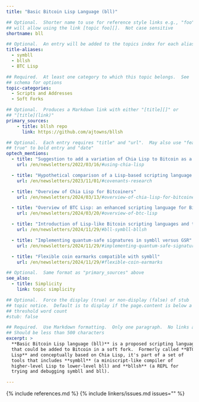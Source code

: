 ```yaml
---
title: "Basic Bitcoin Lisp Language (bll)"

## Optional.  Shorter name to use for reference style links e.g., "foo"
## will allow using the link [topic foo][].  Not case sensitive
shortname: bll

## Optional.  An entry will be added to the topics index for each alias
title-aliases:
  - symbll
  - bllsh
  - BTC Lisp

## Required.  At least one category to which this topic belongs.  See
## schema for options
topic-categories:
  - Scripts and Addresses
  - Soft Forks

## Optional.  Produces a Markdown link with either "[title][]" or
## "[title](link)"
primary_sources:
    - title: bllsh repo
      link: https://github.com/ajtowns/bllsh

## Optional.  Each entry requires "title" and "url".  May also use "feature:
## true" to bold entry and "date"
optech_mentions:
  - title: "Suggestion to add a variation of Chia Lisp to Bitcoin as a new scripting language"
    url: /en/newsletters/2022/03/16/#using-chia-lisp

  - title: "Hypothetical comparison of a Lisp-based scripting language to an upgraded Bitcoin Script language"
    url: /en/newsletters/2023/11/01/#covenants-research

  - title: "Overview of Chia Lisp for Bitcoiners"
    url: /en/newsletters/2024/03/13/#overview-of-chia-lisp-for-bitcoiners

  - title: "Overview of BTC Lisp: an enhanced scripting language for Bitcoin"
    url: /en/newsletters/2024/03/20/#overview-of-btc-lisp

  - title: "Introduction of Lisp-like Bitcoin scripting languages and tools: bll, symbll, bllsh"
    url: /en/newsletters/2024/11/29/#bll-symbll-bllsh

  - title: "Implementing quantum-safe signatures in symbll versus GSR"
    url: /en/newsletters/2024/11/29/#implementing-quantum-safe-signatures-in-symbll-versus-gsr

  - title: "Flexible coin earmarks compatible with symbll"
    url: /en/newsletters/2024/11/29/#flexible-coin-earmarks

## Optional.  Same format as "primary_sources" above
see_also:
  - title: Simplicity
    link: topic simplicity

## Optional.  Force the display (true) or non-display (false) of stub
## topic notice.  Default is to display if the page.content is below a
## threshold word count
#stub: false

## Required.  Use Markdown formatting.  Only one paragraph.  No links allowed.
## Should be less than 500 characters
excerpt: >
  **Basic Bitcoin Lisp language (bll)** is a proposed scripting language
  that could be added to Bitcoin in a soft fork.  Formerly called **BTC
  Lisp** and conceptually based on Chia Lisp, it's part of a set of
  tools that includes **symbll** (a miniscript-like compiler of
  higher-level Lisp to lower-level bll) and **bllsh** (a REPL for
  trying and debugging symbll and bll).

---
```

{% include references.md %}
{% include linkers/issues.md issues="" %}
